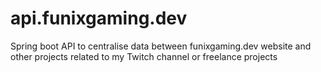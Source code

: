 # api.funixgaming.dev
Spring boot API to centralise data between funixgaming.dev website and other projects related to my Twitch channel or freelance projects
